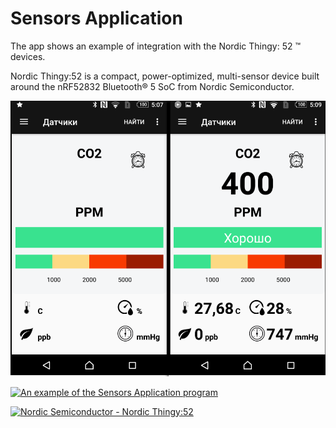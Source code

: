 # Sensors Application

The app shows an example of integration with the Nordic Thingy: 52 ™ devices.

Nordic Thingy:52 is a compact, power-optimized, multi-sensor device built around the nRF52832 Bluetooth® 5 SoC from Nordic Semiconductor.

![Screenshot1](./screenshots/Screenshot1.png)

[![An example of the Sensors Application program](https://img.youtube.com/vi/45JJhplQ-Xs/0.jpg)](https://youtu.be/45JJhplQ-Xs "An example of the Sensors Application program")

[![Nordic Semiconductor - Nordic Thingy:52](https://img.youtube.com/vi/zLtKHAAXC6g/0.jpg)](https://youtu.be/zLtKHAAXC6g "Nordic Thingy:52")

